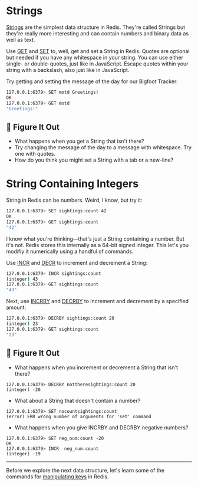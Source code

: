 # Strings #

[Strings](https://redis.io/commands/?group=string) are the simplest data structure in Redis. They're called Strings but they're really more interesting and can contain numbers and binary data as well as text.

Use [GET](https://redis.io/commands/get/) and [SET](https://redis.io/commands/set/) to, well, get and set a String in Redis. Quotes are optional but needed if you have any whitespace in your string. You can use either single- or double-quotes, just like in JavaScript. Escape quotes within your string with a backslash, also just like in JavaScript.

Try getting and setting the message of the day for our Bigfoot Tracker:

```bash
127.0.0.1:6379> SET motd Greetings!
OK
127.0.0.1:6379> GET motd
"Greetings!"
```


## 📍 Figure It Out ##

- What happens when you get a String that isn't there?
- Try changing the message of the day to a message with whitespace. Try one with quotes.
- How do you think you might set a String with a tab or a new-line?


# String Containing Integers #

String in Redis can be numbers. Weird, I know, but try it:

```bash
127.0.0.1:6379> SET sightings:count 42
OK
127.0.0.1:6379> GET sightings:count
"42"
```

I know what you're thinking—that's just a String containing a number. But it's not. Redis stores this internally as a 64-bit signed integer. This let's you modifiy it numerically using a handful of commands.

Use [INCR](https://redis.io/commands/incr/) and [DECR](https://redis.io/commands/decr/) to increment and decrement a String:

```bash
127.0.0.1:6379> INCR sightings:count
(integer) 43
127.0.0.1:6379> GET sightings:count
"43"
```

Next, use [INCRBY](https://redis.io/commands/incrby/) and [DECRBY](https://redis.io/commands/decrby/) to increment and decrement by a specified amount:

```bash
127.0.0.1:6379> DECRBY sightings:count 20
(integer) 23
127.0.0.1:6379> GET sightings:count
"23"
```


## 📍 Figure It Out ##

- What happens when you increment or decrement a String that isn't there?

```
127.0.0.1:6379> DECRBY nottheresightings:count 20
(integer) -20
```
- What about a String that doesn't contain a number?

```
127.0.0.1:6379> SET nocountsightings:count
(error) ERR wrong number of arguments for 'set' command
```
- What happens when you give INCRBY and DECRBY negative numbers?

```
127.0.0.1:6379> SET neg_num:count -20
OK
127.0.0.1:6379> INCR  neg_num:count
(integer) -19
```
----------------------------------------

Before we explore the next data structure, let's learn some of the commands for [manipulating keys](04-REDIS-KEYS.md) in Redis.
